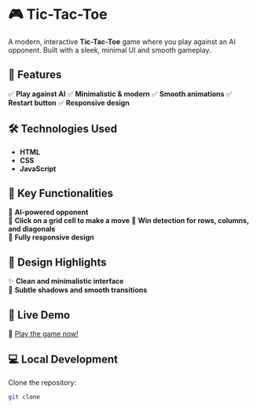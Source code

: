 # 🎮 Tic-Tac-Toe
A modern, interactive **Tic-Tac-Toe** game where you play against an AI opponent. Built with a sleek, minimal UI and smooth gameplay.

## 🌟 Features  
✅ **Play against AI**
✅ **Minimalistic & modern** 
✅ **Smooth animations** 
✅ **Restart button** 
✅ **Responsive design** 

## 🛠️ Technologies Used  
- **HTML**
- **CSS**
- **JavaScript**

## 🎯 Key Functionalities  
🤖 **AI-powered opponent**  
🎲 **Click on a grid cell to make a move**
🎯 **Win detection for rows, columns, and diagonals**   
📱 **Fully responsive design**  

## 🎨 Design Highlights  
✨ **Clean and minimalistic interface**  
🎨 **Subtle shadows and smooth transitions**  

## 🚀 Live Demo  
🔗 [Play the game now!](#)

## 💻 Local Development  
Clone the repository:  
```bash
git clone 
